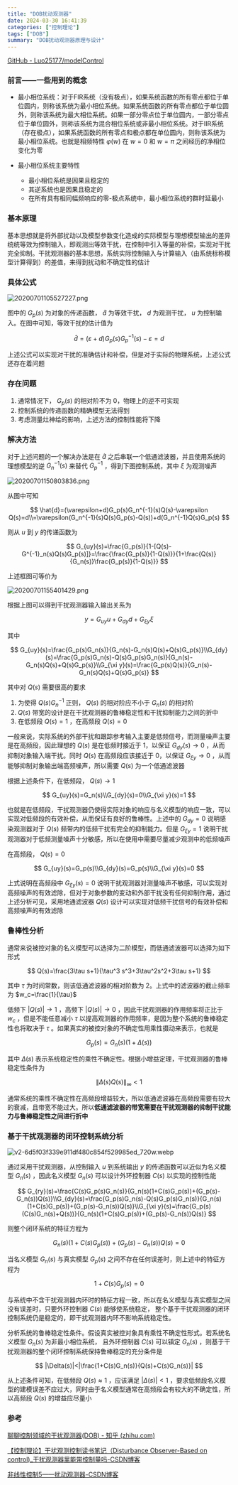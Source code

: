 ```yaml
---
title: "DOB扰动观测器"
date: 2024-03-30 16:41:39
categories: ["控制理论"]
tags: ["DOB"]
summary: "DOB扰动观测器原理与设计"
---
```


[GitHub - Luo25177/modelControl](https://github.com/Luo25177/modelControl)

### 前言——一些用到的概念

- 最小相位系统：对于FIR系统（没有极点），如果系统函数的所有零点都位于单位圆内，则称该系统为最小相位系统。如果系统函数的所有零点都位于单位圆外，则称该系统为最大相位系统。如果一部分零点位于单位圆内，一部分零点位于单位圆外，则称该系统为混合相位系统或非最小相位系统。对于IIR系统（存在极点），如果系统函数的所有零点和极点都在单位圆内，则称该系统为最小相位系统。也就是相频特性 $\varphi(w)$ 在 $w=0$ 和 $w=\pi$ 之间经历的净相位变化为零

- 最小相位系统主要特性
    - 最小相位系统是因果且稳定的
    - 其逆系统也是因果且稳定的
    - 在所有具有相同幅频响应的零-极点系统中，最小相位系统的群时延最小

### 基本原理

基本思想就是将外部扰动以及模型参数变化造成的实际模型与理想模型输出的差异统统等效为控制输入，即观测出等效干扰，在控制中引入等量的补偿，实现对干扰完全抑制。干扰观测器的基本思想，系统实际控制输入与计算输入（由系统标称模型计算得到）的差值，来得到扰动和不确定性的估计

### 具体公式

![20200701105527227.png](./20200701105527227.png)

图中的 $G_p(s)$ 为对象的传递函数， $\hat{d}$ 为等效干扰， $d$ 为观测干扰， $u$ 为控制输入。在图中可知，等效干扰的估计值为

$$
\hat{d}=(\varepsilon+d)G_p(s)G_p^{-1}(s)-\varepsilon=d
$$

上述公式可以实现对干扰的准确估计和补偿，但是对于实际的物理系统，上述公式还存在着问题

### 存在问题

1. 通常情况下， $G_p(s)$ 的相对阶不为 0，物理上的逆不可实现
2. 控制系统的传递函数的精确模型无法得到
3. 考虑测量灶神给的影响，上述方法的控制性能将下降

### 解决方法

对于上述问题的一个解决办法是在 $\hat{d}$ 之后串联一个低通滤波器，并且使用系统的理想模型的逆 $G_n^{-1}(s)$ 来替代 $G_p^{-1}$ ，得到下图控制系统，其中 $\xi$ 为观测噪声

![20200701150803836.png](./20200701150803836.png)

从图中可知

$$
\hat{d}=(\varepsilon+d)G_p(s)G_n^{-1}(s)Q(s)-\varepsilon Q(s)=d\\=\varepsilon(G_n^{-1}(s)Q(s)G_p(s)-Q(s))+d(G_n^{-1}Q(s)G_p(s)
$$

则从 $u$ 到 $y$ 的传递函数为

$$
G_{uy}(s)=\frac{G_p(s)}{1-[Q(s)-G^{-1}_n(s)Q(s)G_p(s)]}=\frac{\frac{G_p(s)}{1-Q(s)}}{1+\frac{Q(s)}{G_n(s)}\frac{G_p(s)}{1-Q(s)}}
$$

上述框图可等价为

![20200701155401429.png](./20200701155401429.png)

根据上图可以得到干扰观测器输入输出关系为

$$
y=G_{uy}u+G_{dy}d+G_{\xi y}\xi
$$

其中

$$
G_{uy}(s)=\frac{G_p(s)G_n(s)}{G_n(s)-G_n(s)Q(s)+Q(s)G_p(s)}\\G_{dy}(s)=\frac{G_p(s)G_n(s)-Q(s)G_p(s)G_n(s)}{G_n(s)-G_n(s)Q(s)+Q(s)G_p(s)}\\G_{\xi y}(s)=\frac{G_p(s)Q(s)}{G_n(s)-G_n(s)Q(s)+Q(s)G_p(s)}
$$

其中对 $Q(s)$ 需要很高的要求

1. 为使得 $Q(s)G_n^{-1}$ 正则， $Q(s)$ 的相对阶应不小于 $G_n(s)$ 的相对阶
2. $Q(s)$ 带宽的设计是在干扰观测器的鲁棒稳定性和干扰抑制能力之间的折中
3. 在低频段 $Q(s)=1$ ，在高频段 $Q(s)=0$

一般来说，实际系统的外部干扰和跟踪参考输入主要是低频信号，而测量噪声主要是在高频段，因此理想的 $Q(s)$ 是在低频时接近于 1，以保证 $G_{dy}(s)\rightarrow0$ ，从而抑制对象输入端干扰。同时 $Q(s)$ 在高频段应该接近于 0，以保证 $G_{\xi y}\rightarrow 0$ ，从而能够抑制对象输出端高频噪声，所以需要 $Q(s)$ 为一个低通滤波器

根据上述条件下，在低频段， $Q(s)\rightarrow 1$

$$
G_{uy}(s)=G_n(s)\\G_{dy}(s)=0\\G_{\xi y}(s)=1
$$

也就是在低频段，干扰观测器仍使得实际对象的响应与名义模型的响应一致，可以实现对低频段的有效补偿，从而保证有良好的鲁棒性。上述中的 $G_{dy}=0$ 说明感染观测器对于 $Q(s)$ 频带内的低频干扰有完全的抑制能力。但是 $G_{\xi y}=1$ 说明干扰观测器对于低频测量噪声十分敏感，所以在使用中需要尽量减少观测中的低频噪声

在高频段， $Q(s)=0$

$$
G_{uy}(s)=G_p(s)\\G_{dy}(s)=G_p(s)\\G_{\xi y}(s)=0
$$

上式说明在高频段中 $G_{\xi y}(s)=0$ 说明干扰观测器对测量噪声不敏感，可以实现对高频噪声的有效滤除，但对于对象参数的变动和外部干扰没有任何抑制作用，通过上述分析可见，采用地通滤波器 $Q(s)$ 设计可以实现对低频干扰信号的有效补偿和高频噪声的有效滤除

### 鲁棒性分析

通常来说被控对象的名义模型可以选择为二阶模型，而低通滤波器可以选择为如下形式

$$
Q(s)=\frac{3\tau s+1}{\tau^3 s^3+3\tau^2s^2+3\tau s+1}
$$

其中 $\tau$ 为时间常数，则该低通滤波器的相对阶数为 2。上式中的滤波器的截止频率为 $w_c=\frac{1}{\tau}$ 

低频下 $|Q(s)|\rightarrow 1$ ，高频下 $|Q(s)|\rightarrow 0$ ，因此干扰观测器的作用频率将正比于 $w_c$ ，但是不能任意减小 $\tau$ 以提高观测器的作用频率，是因为整个系统的鲁棒稳定性也将取决于 $\tau$ 。如果真实的被控对象的不确定性用乘性摄动来表示，也就是

$$
G_p(s)=G_n(s)(1+\Delta (s))
$$

其中 $\Delta(s)$ 表示系统稳定性的乘性不确定性。根据小增益定理，干扰观测器的鲁棒稳定性条件为

$$
\lVert\Delta(s)Q(s)\rVert_\infty<1
$$

通常系统的乘性不确定性在高频段增益较大，所以低通滤波器在高频段需要有较大的衰减，且带宽不能过大。所以**低通滤波器的带宽需要在干扰观测器的抑制干扰能力与鲁棒稳定性之间进行折中**

### 基于干扰观测器的闭环控制系统分析

![v2-6d5f03f339e911df480c854f529985ed_720w.webp](./v2-6d5f03f339e911df480c854f529985ed_720w.webp)

通过采用干扰观测器，从控制输入 $u$ 到系统输出 $y$ 的传递函数可以近似为名义模型 $G_n(s)$ ，因此名义模型 $G_n(s)$ 可以设计外环控制器 $C(s)$ 以实现的控制性能

$$
G_{ry}(s)=\frac{C(s)G_p(s)G_n(s)}{G_n(s)(1+C(s)G_p(s))+(G_p(s)-G_n(s))Q(s)}\\G_{dy}(s)=\frac{G_p(s)G_n(s)-Q(s)G_p(s)G_n(s)}{G_n(s)(1+C(s)G_p(s))+(G_p(s)-G_n(s))Q(s)}\\G_{\xi y}(s)=\frac{G_p(s)(C(s)G_n(s)+Q(s))}{G_n(s)(1+C(s)G_p(s))+(G_p(s)-G_n(s))Q(s)}
$$

则整个闭环系统的特征方程为

$$
G_n(s)(1+C(s)G_p(s))+(G_p(s)-G_n(s))Q(s)=0
$$

当名义模型 $G_n(s)$ 与真实模型 $G_p(s)$ 之间不存在任何误差时，则上述中的特征方程为

$$
1+C(s)G_p(s)=0
$$

与系统中不含干扰观测器内环时的特征方程一致，所以在名义模型与真实模型之间没有误差时，只要外环控制器 $C(s)$ 能够使系统稳定， 整个基于干扰观测器的闭环控制系统仍是稳定的，即干扰观测器内环不影响系统稳定性。

分析系统的鲁棒稳定性条件。假设真实被控对象具有乘性不确定性形式。若系统名义模型 $G_n(s)$ 为非最小相位系统， 且外环控制器 $C(s)$ 可以镇定 $G_n(s)$ ，则基于干扰观测器的整个闭环控制系统保持鲁棒稳定的充分条件是

$$
|\Delta(s)|<|\frac{1+C(s)G_n(s)}{Q(s)+C(s)G_n(s)}|
$$

从上述条件可知，在低频段 $Q(s)\approx1$ ，应该满足 $|\Delta(s)|<1$ ，要求低频段名义模型的建模误差不应过大，同时由于名义模型通常在高频段会有较大的不确定性，所以高频段 $Q(s)$ 的增益应尽量小

### 参考

[聊聊控制领域的干扰观测器(DOB) - 知乎 (zhihu.com)](https://zhuanlan.zhihu.com/p/504256899)

[【控制理论】干扰观测控制读书笔记（Disturbance Observer-Based on control)_干扰观测器里能带控制量吗-CSDN博客](https://blog.csdn.net/xiaohejiaoyiya/article/details/104077561)

[非线性控制5——扰动观测器-CSDN博客](https://blog.csdn.net/jinpeng_cumt/article/details/107058723)